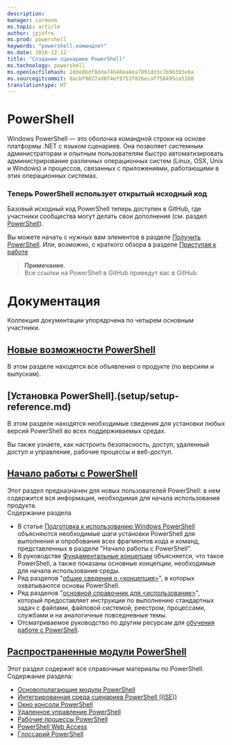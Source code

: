 ```yaml
---
description: 
manager: carmonm
ms.topic: article
author: jpjofre
ms.prod: powershell
keywords: "powershell,командлет"
ms.date: 2016-12-12
title: "Создание сценариев PowerShell"
ms.technology: powershell
ms.openlocfilehash: 2dde8bdf8dda74648ea8ea7891dd3c7b96393e8a
ms.sourcegitcommit: 8acbf9827ad8f4ef9753f826ecaff58495ca51b0
translationtype: HT
---
```

#  <a name="powershell"></a>PowerShell

Windows PowerShell — это оболочка командной строки на основе платформы .NET с языком сценариев. Она позволяет системным администраторам и опытным пользователям быстро автоматизировать администрирование различных операционных систем (Linux, OSX, Unix и Windows) и процессов, связанных с приложениями, работающими в этих операционных системах.

###  <a name="powershell-is-now-open-source"></a>Теперь PowerShell использует открытый исходный код

Базовый исходный код PowerShell теперь доступен в GitHub, где участники сообщества могут делать свои дополнения (см. раздел [PowerShell](https://github.com/powershell/powershell)).

Вы можете начать с нужных вам элементов в разделе [Получить PowerShell](https://github.com/PowerShell/PowerShell#get-powershell).
Или, возможно, с краткого обзора в разделе [Приступая к работе](https://github.com/PowerShell/PowerShell/blob/master/docs/learning-powershell)

>  **Примечание**.  
>  Все ссылки на PowerShell в GitHub приведут вас в GitHub.

#  <a name="documentation"></a>Документация

Коллекция документации упорядочена по четырем основным участники.

##  <a name="whats-new-with-powershellwhats-newwhat-s-new-with-powershellmd"></a>[Новые возможности PowerShell](whats-new/What-s-New-With-PowerShell.md)
В этом разделе находятся все объявления о продукте (по версиям и выпускам).

##  <a name="powershell-setupsetupsetup-referencemd"></a>[Установка PowerShell].(setup/setup-reference.md)
В этом разделе находятся необходимые сведения для установки любых версий PowerShell во всех поддерживаемых средах.  

Вы также узнаете, как настроить безопасность, доступ, удаленный доступ и управление, рабочие процессы и веб-доступ.

##  <a name="getting-started-with-powershellgetting-startedgetting-started-with-windows-powershellmd"></a>[Начало работы с PowerShell](getting-started/Getting-Started-with-Windows-PowerShell.md)
Этот раздел предназначен для новых пользователей PowerShell: в нем содержится вся информация, необходимая для начала использования продукта.  
Содержание раздела
-   В статье [Подготовка к использованию Windows PowerShell](getting-started/Getting-Ready-to-Use-Windows-PowerShell.md) объясняются необходимые шаги установки PowerShell для выполнения и опробования всех фрагментов кода и команд, представленных в разделе "Начало работы с PowerShell".
-  В руководстве [Фундаментальные концепции](getting-started/fundamental-concepts.md) объясняется, что такое PowerShell, а также показаны основные концепции, необходимые для начала использования среды.
-  Ряд разделов "[общие сведения о &lt;концепция&gt;](getting-started/understanding-concepts-reference.md)", в которых охватываются основы PowerShell.
-  Ряд разделов "[основной справочник для &lt;использование&gt;](getting-started/cookbooks/basic-cookbooks-reference.md)", который предоставляет инструкции по выполнению стандартных задач с файлами, файловой системой, реестром, процессами, службами и на аналогичные повседневные темы.
-  Отсматриваемое руководство по другим ресурсам для [обучения работе с PowerShell](getting-started/more-powershell-learning.md).

##  <a name="common-powershellcore-powershellcore-powershellmd"></a>[Распространенные модули PowerShell](core-powershell/core-powershell.md)
Этот раздел содержит все справочные материалы по PowerShell.  
Содержание раздела:
-  [Основополагающие модули PowerShell](core-powershell/core-modules.md)
-  [Интегрированная среда сценариев PowerShell \((ISE)\)](core-powershell/ise-guide.md)
-  [Окно консоли PowerShell](core-powershell/console-guide.md)
-  [Удаленное управление PowerShell](core-powershell/Running-Remote-Commands.md)
-  [Рабочие процессы PowerShell](core-powershell/workflows-guide.md)
-  [PowerShell Web Access](core-powershell/web-access.md)
-  [Глоссарий PowerShell](Windows-PowerShell-Glossary.md)

